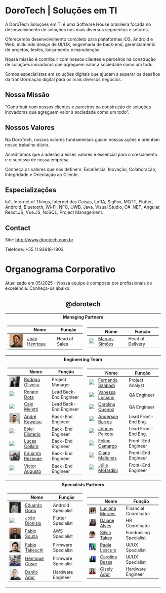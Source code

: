# DoroTech | Soluções em TI

A DoroTech Soluções em TI é uma Software House brasileira focada no desenvolvimento de soluções nos mais diversos segmentos e setores.

Oferecemos desenvolvimento completo para plataformas iOS, Android e Web, incluindo design de UI/UX, engenharia de back-end, gerenciamento de projetos, testes, lançamento e manutenção.

Nossa missão é contribuir com nossos clientes e parceiros na construção de soluções inovadoras que agreguem valor à sociedade como um todo.

Somos especialistas em soluções digitais que ajudam a superar os desafios da transformação digital para os mais diversos negócios.

## Nossa Missão

"Contribuir com nossos clientes e parceiros na construção de soluções inovadoras que agreguem valor à sociedade como um todo”.

## Nossos Valores

Na DoroTech, nossos valores fundamentais guiam nossas ações e orientam nosso trabalho diário. 

Acreditamos que a adesão a esses valores é essencial para o crescimento e o sucesso de nossa empresa.

Conheça os valores que nos definem: Excelência, Inovação, Colaboração, Integridade e Orientação ao Cliente.

## Especializações

IoT, Internet of Things, Internet das Coisas, LoRA, SigFox, MQTT, Flutter, Android, Bluetooth, Wi-Fi, NFC, UWB, Java, Visual Studio, C# .NET, Angular, React.JS, Vue.JS, NoSQL, Project Management.

## Contact

Site: http://www.dorotech.com.br

Telefone: +55 11 93618-1803

# Organograma Corporativo

Atualizado em 05/2025 - Nossa equipe é composta por profissionais de excelência. Conheça-os abaixo:

<div align="center">
	
## @dorotech

<table>
<tr>
	<th colspan="2">
		Managing Partners
	</th>
</tr>
  
<td>

| | Nome | Função |
| -------------- | ------------- | ------------- |
| <img src="https://github.com/dorotech/.github/blob/main/pictures/joao-henrique.jpeg?raw=true" width="70"> | [João Henrique](https://github.com/Engjhony) |  Head of Sales |
</td>

<td>

| | Nome | Função |
| -------------- | ------------- | ------------- |
| <img src="https://avatars.githubusercontent.com/u/26862420?v=4" width="70"> | [Marcos Simões](https://github.com/marcospsimoes) |  Head of Delivery |

</td>

<tr>
	<th colspan="2">
		Engineering Team		
	</th>
</tr>
  
<td>

| | Nome | Função |
| -------------- | ------------- | ------------- |
| <img src="https://github.com/dorotech/.github/blob/main/pictures/rodrigo-oliveira.jpeg?raw=true" width="70"> | [Rodrigo Oliveira](https://www.linkedin.com/in/rodrigo-paulino-de-oliveira-8b960825) |  Project Manager |
| <img src="https://avatars.githubusercontent.com/u/32839051?v=4" width="70"> | [Renato Dota](https://github.com/renatodota) |  Lead Back-End Engineer |
| <img src="https://avatars.githubusercontent.com/u/49731519?v=4" width="70"> | [Caio Meletti](https://github.com/caiomeletti) |  Lead Back-End Engineer |
| <img src="https://github.com/dorotech/.github/blob/main/pictures/andre-kawatsu.jpeg?raw=true" width="70"> | [André Kawatsu](https://github.com/andredorotech) |  Back-End Engineer |
| <img src="https://avatars.githubusercontent.com/u/9800871?v=4" width="70"> | [Eslei Elioterio](https://github.com/Elioterio89) |  Back-End Engineer |
| <img src="https://avatars.githubusercontent.com/u/204005878?v=4" width="70"> | [Lucas Collard](https://www.linkedin.com/in/lucascollard) |  Back-End Engineer |
| <img src="https://github.com/dorotech/.github/blob/main/pictures/eduardo-rezende.jpeg?raw=true" width="70"> | [Eduardo Rezende](https://github.com/IseduardoRezende) |  Back-End Engineer |
| <img src="https://avatars.githubusercontent.com/u/65623766?v=4" width="70"> | [Victor Augusto](https://github.com/Augustoo22) |  Back-End Engineer |

</td>

<td>

| | Nome | Função |
| -------------- | ------------- | ------------- |
| <img src="https://avatars.githubusercontent.com/u/88169525?v=4" width="70"> | [Fernanda Szabadi](https://github.com/ferszabadi) |  Project Analyst |
| <img src="https://avatars.githubusercontent.com/u/87663503?v=4" width="70"> | [Vanessa Luciano](https://github.com/vanessaluciaano) |  QA Engineer |
| <img src="https://avatars.githubusercontent.com/u/147005226?v=4" width="70"> | [Carolina Queiroz](https://github.com/Carollqs) |  QA Engineer |
| <img src="https://avatars.githubusercontent.com/u/12089780?v=4" width="70"> | [Anderson Barros](https://github.com/anderson-tec12) |  Lead Front-End Eng. |
| <img src="https://avatars.githubusercontent.com/u/52277432?v=4" width="70"> | [Johnny Peixoto](https://github.com/johnnypeixoto) |  Lead Front-End Eng. |
| <img src="https://avatars.githubusercontent.com/u/123522640?v=4" width="70"> | [Felipe Camargo](https://github.com/Felipe-Camargo12) |  Front-End Engineer |
| <img src="https://avatars.githubusercontent.com/u/111630521?v=4" width="70"> | [Ciano Meliunas](https://github.com/briotza) |  Front-End Engineer |
| <img src="https://avatars.githubusercontent.com/u/150747679?v=4" width="70"> | [Júlia Mofardini](https://github.com/juliamofardinii) |  Front-End Engineer |

</td>

<tr>
	<th colspan="2">
		Specialists Partners
	</th>
</tr>

<td>

| | Nome | Função |
| -------------- | ------------- | ------------- |
| <img src="https://github.com/dorotech/.github/blob/main/pictures/eduardo-gorio.jpeg?raw=true" width="70"> | [Eduardo Gorio](https://github.com/gorio) |  Android Specialist |
| <img src="https://avatars.githubusercontent.com/u/46010192?v=4" width="70"> | [João Dionísio](https://github.com/JBDionisio) |  Flutter Specialist |
| <img src="https://github.com/dorotech/.github/blob/main/pictures/fabio-souza.jpeg?raw=true" width="70"> | [Fabio Souza](https://github.com/impactro) |  AWS Specialist |
| <img src="https://github.com/dorotech/.github/blob/main/pictures/fabio-takeuchi.jpeg?raw=true" width="70"> | [Fabio Takeuchi](https://github.com/fakiot) |  Firmware Specialist |
| <img src="https://github.com/dorotech/.github/blob/main/pictures/henrique-coser.jpeg?raw=true" width="70"> | [Henrique Coser](https://github.com/hcoser) |  Firmware Specialist |
| <img src="https://github.com/dorotech/.github/blob/main/pictures/danilo-adur.jpeg?raw=true" width="70"> | [Danilo Adur](https://www.linkedin.com/in/danilo-miguel-neves-adur-273a7b180) |  Hardware Engineer |

</td>

<td>

| | Nome | Função |
| -------------- | ------------- | ------------- |
| <img src="https://github.com/dorotech/.github/blob/main/pictures/luciana-moraes.jpeg?raw=true" width="70"> | [Luciana Moraes](https://www.linkedin.com/in/luciana-tanaka-moraes-5a594b55/) |  Financial Coordinator |
| <img src="https://github.com/dorotech/.github/blob/main/pictures/daiane-alves.jpeg?raw=true" width="70"> | [Daiane Alves](https://www.linkedin.com/in/daiane-aparecida-alves-b9783a170/) |  HR Coordinator |
| <img src="https://github.com/dorotech/.github/blob/main/pictures/silvia-takey.jpeg?raw=true" width="70"> | [Silvia Takey](https://www.linkedin.com/in/silviatakey) |  Fundraising Specialist |
| <img src="https://github.com/dorotech/.github/blob/main/pictures/paola-lescura.jpeg?raw=true" width="70"> | [Paola Lescura](https://www.linkedin.com/in/paolalescura) |  UI/UX Specialist |
| <img src="https://github.com/dorotech/.github/blob/main/pictures/carolina-bessa.jpeg?raw=true" width="70"> | [Carolina Bessa](https://www.linkedin.com/in/carolinaabessa) |  UI/UX Specialist |
| <img src="https://github.com/dorotech/.github/blob/main/pictures/gisely-adur.jpeg?raw=true" width="70"> | [Gisely Adur](https://github.com/giselybelloadur) |  Hardware Engineer |

</td>

</table>
</div>

